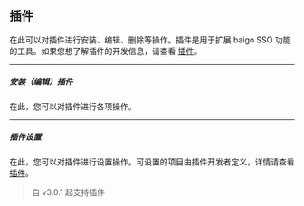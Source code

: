 ## 插件

在此可以对插件进行安装、编辑、删除等操作。插件是用于扩展 baigo SSO 功能的工具。如果您想了解插件的开发信息，请查看 [插件](../plugin/overview.md)。


----------

##### 安装（编辑）插件

在此，您可以对插件进行各项操作。


----------


##### 插件设置

在此，您可以对插件进行设置操作。可设置的项目由插件开发者定义，详情请查看 [插件](../plugin/overview.md)。

> 自 v3.0.1 起支持插件